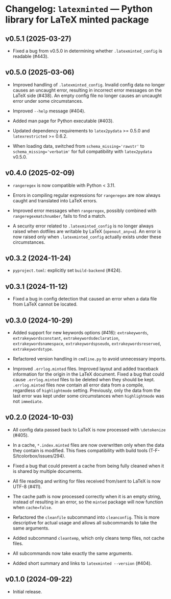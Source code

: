 # Changelog: `latexminted` — Python library for LaTeX minted package



## v0.5.1 (2025-03-27)

*  Fixed a bug from v0.5.0 in determining whether `.latexminted_config` is
   readable (#443).



## v0.5.0 (2025-03-06)

*  Improved handling of `.latexminted_config`.  Invalid config data no longer
   causes an uncaught error, resulting in incorrect error messages on the
   LaTeX side (#438).  An empty config file no longer causes an uncaught error
   under some circumstances.

*  Improved `--help` message (#404).

*  Added man page for Python executable (#403).

*  Updated dependency requirements to `latex2pydata` >= 0.5.0 and
   `latexrestricted` >= 0.6.2.

*  When loading data, switched from `schema_missing='rawstr'` to
   `schema_missing='verbatim'` for full compatibility with `latex2pydata`
   v0.5.0.



## v0.4.0 (2025-02-09)

*  `rangeregex` is now compatible with Python < 3.11.

*  Errors in compiling regular expressions for `rangeregex` are now always
   caught and translated into LaTeX errors.

*  Improved error messages when `rangeregex`, possibly combined with
   `rangeregexmatchnumber`, fails to find a match.

*  A security error related to `.latexminted_config` is no longer always
   raised when dotfiles are writable by LaTeX (`openout_any=a`).  An error is
   now raised only when `.latexminted_config` actually exists under these
   circumstances.



## v0.3.2 (2024-11-24)

*  `pyproject.toml`:  explicitly set `build-backend` (#424).



## v0.3.1 (2024-11-12)

*  Fixed a bug in config detection that caused an error when a data file from
   LaTeX cannot be located.



## v0.3.0 (2024-10-29)

*  Added support for new keywords options (#416):  `extrakeywords`,
   `extrakeywordsconstant`, `extrakeywordsdeclaration`,
   `extrakeywordsnamespace`, `extrakeywordspseudo`, `extrakeywordsreserved`,
   `extrakeywordstype`.

*  Refactored version handling in `cmdline.py` to avoid unnecessary imports.

*  Improved `.errlog.minted` files.  Improved layout and added traceback
   information for the origin in the LaTeX document.  Fixed a bug that could
   cause `.errlog.minted` files to be deleted when they should be kept.
   `.errlog.minted` files now contain all error data from a compile,
   regardless of `highlightmode` setting.  Previously, only the data from the
   last error was kept under some circumstances when `highlightmode` was not
   `immediate`.



## v0.2.0 (2024-10-03)

*  All config data passed back to LaTeX is now processed with `\detokenize`
   (#405).

*  In a cache, `*.index.minted` files are now overwritten only when the data
   they contain is modified.  This fixes compatibility with build tools
   (T-F-S/tcolorbox/issues/294).

*  Fixed a bug that could prevent a cache from being fully cleaned when it is
   shared by multiple documents.

*  All file reading and writing for files received from/sent to LaTeX is now
   UTF-8 (#411).

*  The cache path is now processed correctly when it is an empty string,
   instead of resulting in an error, so the `minted` package will now function
   when `cache=false`.

*  Refactored the `cleanfile` subcommand into `cleanconfig`.  This is more
   descriptive for actual usage and allows all subcommands to take the same
   arguments.

*  Added subcommand `cleantemp`, which only cleans temp files, not cache
   files.

*  All subcommands now take exactly the same arguments.

*  Added short summary and links to `latexminted --version` (#404).



## v0.1.0 (2024-09-22)

*  Initial release.
